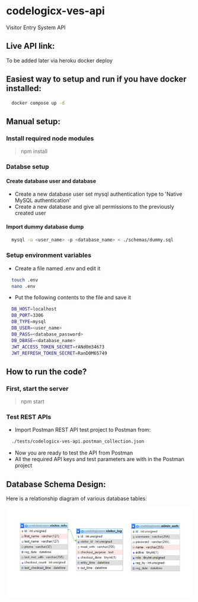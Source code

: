 # codelogicx-ves-api
Visitor Entry System API

## Live API link:
To be added later via heroku docker deploy

## Easiest way to setup and run if you have docker installed:
```bash
  docker compose up -d
```

## Manual setup:
### Install required node modules
> npm install

### Databse setup
#### Create database user and database
- Create a new database user set mysql authentication type to 'Native MySQL authentication'
- Create a new database and give all permissions to the previously created user
#### Import dummy database dump
```bash
  mysql -u <user_name> -p <database_name> < ./schemas/dummy.sql
```

### Setup environment variables
- Create a file named .env and edit it
```bash
  touch .env
  nano .env
```
- Put the following contents to the file and save it
```bash
  DB_HOST=localhost
  DB_PORT=3306
  DB_TYPE=mysql
  DB_USER=<user_name>
  DB_PASS=<database_password>
  DB_DBASE=<database_name>
  JWT_ACCESS_TOKEN_SECRET=rANd0m34673
  JWT_REFRESH_TOKEN_SECRET=RanD0M65749
```

## How to run the code?
### First, start the server
> npm start

### Test REST APIs
- Import Postman REST API test project to Postman from:
```bash
  ./tests/codelogicx-ves-api.postman_collection.json
```
- Now you are ready to test the API from Postman
- All the required API keys and test parameters are with in the Postman project

## Database Schema Design:
Here is a relationship diagram of various database tables:

![DBRelationshipDiagram](/assets/images/DBRelationshipDiagram.png)

